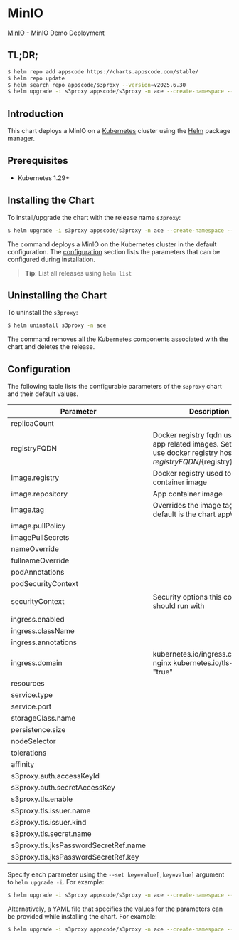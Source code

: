 # MinIO

[MinIO](https://github.com/appscode-cloud) - MinIO Demo Deployment

## TL;DR;

```bash
$ helm repo add appscode https://charts.appscode.com/stable/
$ helm repo update
$ helm search repo appscode/s3proxy --version=v2025.6.30
$ helm upgrade -i s3proxy appscode/s3proxy -n ace --create-namespace --version=v2025.6.30
```

## Introduction

This chart deploys a MinIO on a [Kubernetes](http://kubernetes.io) cluster using the [Helm](https://helm.sh) package manager.

## Prerequisites

- Kubernetes 1.29+

## Installing the Chart

To install/upgrade the chart with the release name `s3proxy`:

```bash
$ helm upgrade -i s3proxy appscode/s3proxy -n ace --create-namespace --version=v2025.6.30
```

The command deploys a MinIO on the Kubernetes cluster in the default configuration. The [configuration](#configuration) section lists the parameters that can be configured during installation.

> **Tip**: List all releases using `helm list`

## Uninstalling the Chart

To uninstall the `s3proxy`:

```bash
$ helm uninstall s3proxy -n ace
```

The command removes all the Kubernetes components associated with the chart and deletes the release.

## Configuration

The following table lists the configurable parameters of the `s3proxy` chart and their default values.

|               Parameter               |                                                             Description                                                              |                                                                             Default                                                                              |
|---------------------------------------|--------------------------------------------------------------------------------------------------------------------------------------|------------------------------------------------------------------------------------------------------------------------------------------------------------------|
| replicaCount                          |                                                                                                                                      | <code>1</code>                                                                                                                                                   |
| registryFQDN                          | Docker registry fqdn used to pull app related images. Set this to use docker registry hosted at ${registryFQDN}/${registry}/${image} | <code>ghcr.io</code>                                                                                                                                             |
| image.registry                        | Docker registry used to pull app container image                                                                                     | <code>appscode</code>                                                                                                                                            |
| image.repository                      | App container image                                                                                                                  | <code>s3proxy</code>                                                                                                                                             |
| image.tag                             | Overrides the image tag whose default is the chart appVersion.                                                                       | <code>sha-a82ca68</code>                                                                                                                                         |
| image.pullPolicy                      |                                                                                                                                      | <code>IfNotPresent</code>                                                                                                                                        |
| imagePullSecrets                      |                                                                                                                                      | <code>[]</code>                                                                                                                                                  |
| nameOverride                          |                                                                                                                                      | <code>""</code>                                                                                                                                                  |
| fullnameOverride                      |                                                                                                                                      | <code>""</code>                                                                                                                                                  |
| podAnnotations                        |                                                                                                                                      | <code>{}</code>                                                                                                                                                  |
| podSecurityContext                    |                                                                                                                                      | <code>{"fsGroup":65534}</code>                                                                                                                                   |
| securityContext                       | Security options this container should run with                                                                                      | <code>{"allowPrivilegeEscalation":false,"capabilities":{"drop":["ALL"]},"runAsNonRoot":true,"runAsUser":65534,"seccompProfile":{"type":"RuntimeDefault"}}</code> |
| ingress.enabled                       |                                                                                                                                      | <code>false</code>                                                                                                                                               |
| ingress.className                     |                                                                                                                                      | <code>""</code>                                                                                                                                                  |
| ingress.annotations                   |                                                                                                                                      | <code>{}</code>                                                                                                                                                  |
| ingress.domain                        | kubernetes.io/ingress.class: nginx kubernetes.io/tls-acme: "true"                                                                    | <code>""</code>                                                                                                                                                  |
| resources                             |                                                                                                                                      | <code>{}</code>                                                                                                                                                  |
| service.type                          |                                                                                                                                      | <code>ClusterIP</code>                                                                                                                                           |
| service.port                          |                                                                                                                                      | <code>4224</code>                                                                                                                                                |
| storageClass.name                     |                                                                                                                                      | <code>""</code>                                                                                                                                                  |
| persistence.size                      |                                                                                                                                      | <code>50Gi</code>                                                                                                                                                |
| nodeSelector                          |                                                                                                                                      | <code>{}</code>                                                                                                                                                  |
| tolerations                           |                                                                                                                                      | <code>[]</code>                                                                                                                                                  |
| affinity                              |                                                                                                                                      | <code>{}</code>                                                                                                                                                  |
| s3proxy.auth.accessKeyId              |                                                                                                                                      | <code>""</code>                                                                                                                                                  |
| s3proxy.auth.secretAccessKey          |                                                                                                                                      | <code>""</code>                                                                                                                                                  |
| s3proxy.tls.enable                    |                                                                                                                                      | <code>true</code>                                                                                                                                                |
| s3proxy.tls.issuer.name               |                                                                                                                                      | <code>""</code>                                                                                                                                                  |
| s3proxy.tls.issuer.kind               |                                                                                                                                      | <code>""</code>                                                                                                                                                  |
| s3proxy.tls.secret.name               |                                                                                                                                      | <code>""</code>                                                                                                                                                  |
| s3proxy.tls.jksPasswordSecretRef.name |                                                                                                                                      | <code>""</code>                                                                                                                                                  |
| s3proxy.tls.jksPasswordSecretRef.key  |                                                                                                                                      | <code>""</code>                                                                                                                                                  |


Specify each parameter using the `--set key=value[,key=value]` argument to `helm upgrade -i`. For example:

```bash
$ helm upgrade -i s3proxy appscode/s3proxy -n ace --create-namespace --version=v2025.6.30 --set replicaCount=1
```

Alternatively, a YAML file that specifies the values for the parameters can be provided while
installing the chart. For example:

```bash
$ helm upgrade -i s3proxy appscode/s3proxy -n ace --create-namespace --version=v2025.6.30 --values values.yaml
```
